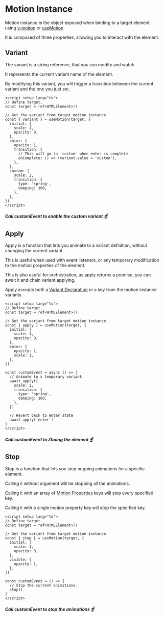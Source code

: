 # Motion Instance

Motion instance is the object exposed when binding to a target element using [v-motion](/features/directive-usage) or [useMotion](/features/composable-usage).

It is composed of three properties, allowing you to interact with the element.

## Variant

The variant is a string reference, that you can modify and watch.

It represents the current variant name of the element.

By modifying this variant, you will trigger a transition between the current variant and the one you just set.

```vue
<script setup lang="ts">
// Define target.
const target = ref<HTMLElement>()

// Get the variant from target motion instance.
const { variant } = useMotion(target, {
  initial: {
    scale: 1,
    opacity: 0,
  },
  enter: {
    opacity: 1,
    transition: {
      // This will go to `custom` when enter is complete.
      onComplete: () => (variant.value = 'custom'),
    },
  },
  custom: {
    scale: 2,
    transition: {
      type: 'spring',
      damping: 100,
    },
  },
})
</script>
```

##### _Call customEvent to enable the custom variant_ ☝️

## Apply

Apply is a function that lets you animate to a variant definition, without changing the current variant.

This is useful when used with event listeners, or any temporary modification to the motion properties of the element.

This is also useful for orchestration, as apply returns a promise, you can await it and chain variant applying.

Apply accepts both a [Variant Declaration](/features/variants) or a key from the motion instance variants.

```vue
<script setup lang="ts">
// Define target.
const target = ref<HTMLElement>()

// Get the variant from target motion instance.
const { apply } = useMotion(target, {
  initial: {
    scale: 1,
    opacity: 0,
  },
  enter: {
    opacity: 1,
    scale: 1,
  },
})

const customEvent = async () => {
  // Animate to a temporary variant.
  await apply({
    scale: 2,
    transition: {
      type: 'spring',
      damping: 100,
    },
  })

  // Revert back to enter state
  await apply('enter')
}
</script>
```

##### _Call customEvent to Zboing the element_ ☝️

## Stop

Stop is a function that lets you stop ongoing animations for a specific element.

Calling it without argument will be stopping all the animations.

Calling it with an array of [Motion Properties](/features/motion-properties) keys will stop every specified key.

Calling it with a single motion property key will stop the specified key.

```vue
<script setup lang="ts">
// Define target.
const target = ref<HTMLElement>()

// Get the variant from target motion instance.
const { stop } = useMotion(target, {
  initial: {
    scale: 1,
    opacity: 0,
  },
  visible: {
    opacity: 1,
  },
})

const customEvent = () => {
  // Stop the current animations.
  stop()
}
</script>
```

##### _Call customEvent to stop the animations_ ☝️
